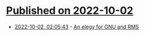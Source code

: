 # [Published on 2022-10-02](index.md)

* [2022-10-02, 02:05:43](https://lobste.rs/s/h3gcbb/elegy_for_gnu_rms) - [An elegy for GNU and RMS](https://catgirl.ai/log/elegy-gnu/)
